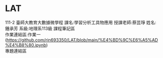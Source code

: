 # LAT
111-2 臺師大教育大數據微學程
課名:學習分析工具物應用
授課老師:蔡芸琤
姓名:鍾承芳
系級:地理系113級
課程筆記區  
作業連結區:作業一(https://github.com/rin693350/LAT/blob/main/%E4%BD%9C%E6%A5%AD%E4%B8%80.ipynb)    
   專題連結區
